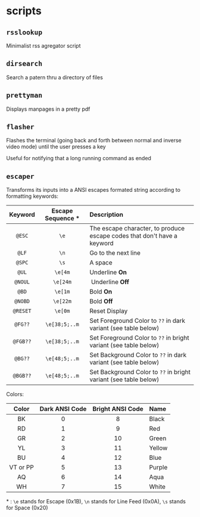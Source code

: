 # scripts

## `rsslookup`

Minimalist rss agregator script

## `dirsearch`

Search a patern thru a directory of files

## `prettyman`

Displays manpages in a pretty pdf

## `flasher`

Flashes the terminal (going back and forth between normal and inverse video mode) until the user presses a key

Useful for notifying that a long running command as ended

## `escaper`

Transforms its inputs into a ANSI escapes formated string according to formatting keywords:

 Keyword | Escape Sequence \* | Description
:---:|:---:|:---
`@ESC` | `\e` | The escape character, to produce escape codes that don't have a keyword
`@LF` | `\n` | Go to the next line
`@SPC` | `\s` | A space
`@UL` | `\e[4m` | Underline **On**
`@NOUL` | `\e[24m` | Underline **Off**
`@BD` | `\e[1m` | Bold **On**
`@NOBD` | `\e[22m` | Bold **Off**
`@RESET` | `\e[0m` | Reset Display
`@FG??` | `\e[38;5;..m` | Set Foreground Color to `??` in dark variant (see table below)
`@FGB??` | `\e[38;5;..m` | Set Foreground Color to `??` in bright variant (see table below)
`@BG??` | `\e[48;5;..m` | Set Background Color to `??` in dark variant (see table below)
`@BGB??` | `\e[48;5;..m` | Set Background Color to `??` in bright variant (see table below)

Colors:

Color | Dark ANSI Code | Bright ANSI Code | Name
:---:|:---:|:---:|:---
BK | 0 | 8  | Black
RD | 1 | 9  | Red
GR | 2 | 10 | Green
YL | 3 | 11 | Yellow
BU | 4 | 12 | Blue
VT or PP | 5 | 13 | Purple
AQ | 6 | 14 | Aqua
WH | 7 | 15 | White
\* : `\e` stands for Escape (0x1B), `\n` stands for Line Feed (0x0A), `\s` stands for Space (0x20)
